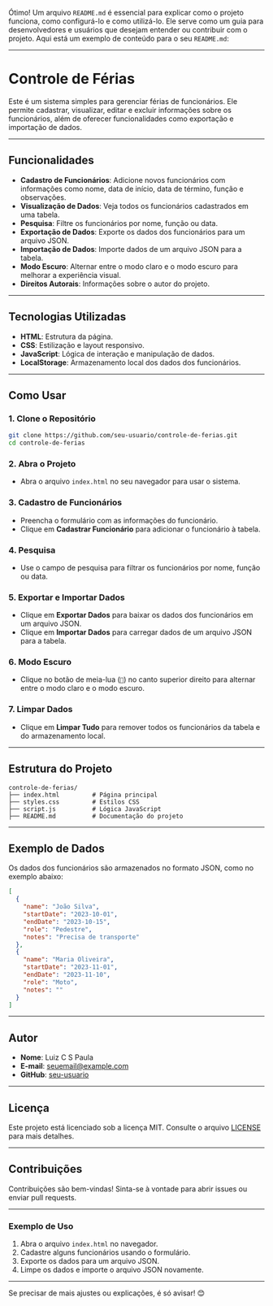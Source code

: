 Ótimo! Um arquivo `README.md` é essencial para explicar como o projeto funciona, como configurá-lo e como utilizá-lo. Ele serve como um guia para desenvolvedores e usuários que desejam entender ou contribuir com o projeto. Aqui está um exemplo de conteúdo para o seu `README.md`:

---

# **Controle de Férias**

Este é um sistema simples para gerenciar férias de funcionários. Ele permite cadastrar, visualizar, editar e excluir informações sobre os funcionários, além de oferecer funcionalidades como exportação e importação de dados.

---

## **Funcionalidades**

- **Cadastro de Funcionários**: Adicione novos funcionários com informações como nome, data de início, data de término, função e observações.
- **Visualização de Dados**: Veja todos os funcionários cadastrados em uma tabela.
- **Pesquisa**: Filtre os funcionários por nome, função ou data.
- **Exportação de Dados**: Exporte os dados dos funcionários para um arquivo JSON.
- **Importação de Dados**: Importe dados de um arquivo JSON para a tabela.
- **Modo Escuro**: Alternar entre o modo claro e o modo escuro para melhorar a experiência visual.
- **Direitos Autorais**: Informações sobre o autor do projeto.

---

## **Tecnologias Utilizadas**

- **HTML**: Estrutura da página.
- **CSS**: Estilização e layout responsivo.
- **JavaScript**: Lógica de interação e manipulação de dados.
- **LocalStorage**: Armazenamento local dos dados dos funcionários.

---

## **Como Usar**

### **1. Clone o Repositório**

```bash
git clone https://github.com/seu-usuario/controle-de-ferias.git
cd controle-de-ferias
```

### **2. Abra o Projeto**

- Abra o arquivo `index.html` no seu navegador para usar o sistema.

### **3. Cadastro de Funcionários**

- Preencha o formulário com as informações do funcionário.
- Clique em **Cadastrar Funcionário** para adicionar o funcionário à tabela.

### **4. Pesquisa**

- Use o campo de pesquisa para filtrar os funcionários por nome, função ou data.

### **5. Exportar e Importar Dados**

- Clique em **Exportar Dados** para baixar os dados dos funcionários em um arquivo JSON.
- Clique em **Importar Dados** para carregar dados de um arquivo JSON para a tabela.

### **6. Modo Escuro**

- Clique no botão de meia-lua (`🌙`) no canto superior direito para alternar entre o modo claro e o modo escuro.

### **7. Limpar Dados**

- Clique em **Limpar Tudo** para remover todos os funcionários da tabela e do armazenamento local.

---

## **Estrutura do Projeto**

```
controle-de-ferias/
├── index.html         # Página principal
├── styles.css         # Estilos CSS
├── script.js          # Lógica JavaScript
├── README.md          # Documentação do projeto
```

---

## **Exemplo de Dados**

Os dados dos funcionários são armazenados no formato JSON, como no exemplo abaixo:

```json
[
  {
    "name": "João Silva",
    "startDate": "2023-10-01",
    "endDate": "2023-10-15",
    "role": "Pedestre",
    "notes": "Precisa de transporte"
  },
  {
    "name": "Maria Oliveira",
    "startDate": "2023-11-01",
    "endDate": "2023-11-10",
    "role": "Moto",
    "notes": ""
  }
]
```

---

## **Autor**

- **Nome**: Luiz C S Paula
- **E-mail**: seuemail@example.com
- **GitHub**: [seu-usuario](https://github.com/seu-usuario)

---

## **Licença**

Este projeto está licenciado sob a licença MIT. Consulte o arquivo [LICENSE](LICENSE) para mais detalhes.

---

## **Contribuições**

Contribuições são bem-vindas! Sinta-se à vontade para abrir issues ou enviar pull requests.

---

### **Exemplo de Uso**

1. Abra o arquivo `index.html` no navegador.
2. Cadastre alguns funcionários usando o formulário.
3. Exporte os dados para um arquivo JSON.
4. Limpe os dados e importe o arquivo JSON novamente.

---

Se precisar de mais ajustes ou explicações, é só avisar! 😊

